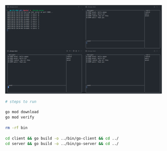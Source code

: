 <img src="./preview.png" />

```bash
# steps to run

go mod download
go mod verify

rm -rf bin

cd client && go build -o ../bin/go-client && cd ../
cd server && go build -o ../bin/go-server && cd ../
```
